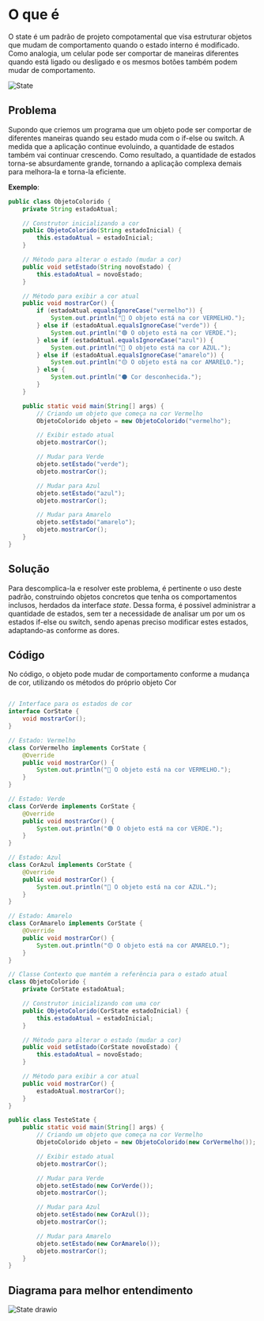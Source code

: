 # O que é 

O state é um padrão de projeto compotamental que visa estruturar objetos que mudam de comportamento quando o estado interno é modificado. Como analogia, um celular pode ser comportar de maneiras diferentes quando está ligado ou desligado e os mesmos botões também podem mudar de comportamento. 

![State](https://github.com/user-attachments/assets/33a9fdc6-8e50-4fd1-8dfa-3f5aabbe20af)

## Problema

Supondo que criemos um programa que um objeto pode ser comportar de diferentes maneiras quando seu estado muda com o if-else ou switch. A medida que a aplicação continue evoluindo, a quantidade de estados também vai continuar crescendo. Como resultado, a quantidade de estados torna-se absurdamente grande, tornando a aplicação complexa demais para melhora-la e torna-la eficiente. 

**Exemplo**: 
```java
public class ObjetoColorido {
    private String estadoAtual;

    // Construtor inicializando a cor
    public ObjetoColorido(String estadoInicial) {
        this.estadoAtual = estadoInicial;
    }

    // Método para alterar o estado (mudar a cor)
    public void setEstado(String novoEstado) {
        this.estadoAtual = novoEstado;
    }

    // Método para exibir a cor atual
    public void mostrarCor() {
        if (estadoAtual.equalsIgnoreCase("vermelho")) {
            System.out.println("🔴 O objeto está na cor VERMELHO.");
        } else if (estadoAtual.equalsIgnoreCase("verde")) {
            System.out.println("🟢 O objeto está na cor VERDE.");
        } else if (estadoAtual.equalsIgnoreCase("azul")) {
            System.out.println("🔵 O objeto está na cor AZUL.");
        } else if (estadoAtual.equalsIgnoreCase("amarelo")) {
            System.out.println("🟡 O objeto está na cor AMARELO.");
        } else {
            System.out.println("⚫ Cor desconhecida.");
        }
    }

    public static void main(String[] args) {
        // Criando um objeto que começa na cor Vermelho
        ObjetoColorido objeto = new ObjetoColorido("vermelho");

        // Exibir estado atual
        objeto.mostrarCor();

        // Mudar para Verde
        objeto.setEstado("verde");
        objeto.mostrarCor();

        // Mudar para Azul
        objeto.setEstado("azul");
        objeto.mostrarCor();

        // Mudar para Amarelo
        objeto.setEstado("amarelo");
        objeto.mostrarCor();
    }
}
```

## Solução 

Para descomplica-la e resolver este problema, é pertinente o uso deste padrão, construindo objetos concretos que tenha os comportamentos inclusos, herdados da interface *state*. Dessa forma, é possivel administrar a quantidade de estados, sem ter a necessidade de analisar um por um os estados if-else ou switch, sendo apenas preciso modificar estes estados, adaptando-as conforme as dores. 

## Código 

No código, o objeto pode mudar de comportamento conforme a mudança de cor, utilizando os métodos do próprio objeto Cor
```java

// Interface para os estados de cor
interface CorState {
    void mostrarCor();
}

// Estado: Vermelho
class CorVermelho implements CorState {
    @Override
    public void mostrarCor() {
        System.out.println("🔴 O objeto está na cor VERMELHO.");
    }
}

// Estado: Verde
class CorVerde implements CorState {
    @Override
    public void mostrarCor() {
        System.out.println("🟢 O objeto está na cor VERDE.");
    }
}

// Estado: Azul
class CorAzul implements CorState {
    @Override
    public void mostrarCor() {
        System.out.println("🔵 O objeto está na cor AZUL.");
    }
}

// Estado: Amarelo
class CorAmarelo implements CorState {
    @Override
    public void mostrarCor() {
        System.out.println("🟡 O objeto está na cor AMARELO.");
    }
}

// Classe Contexto que mantém a referência para o estado atual
class ObjetoColorido {
    private CorState estadoAtual;

    // Construtor inicializando com uma cor
    public ObjetoColorido(CorState estadoInicial) {
        this.estadoAtual = estadoInicial;
    }

    // Método para alterar o estado (mudar a cor)
    public void setEstado(CorState novoEstado) {
        this.estadoAtual = novoEstado;
    }

    // Método para exibir a cor atual
    public void mostrarCor() {
        estadoAtual.mostrarCor();
    }
}

public class TesteState {
    public static void main(String[] args) {
        // Criando um objeto que começa na cor Vermelho
        ObjetoColorido objeto = new ObjetoColorido(new CorVermelho());

        // Exibir estado atual
        objeto.mostrarCor();

        // Mudar para Verde
        objeto.setEstado(new CorVerde());
        objeto.mostrarCor();

        // Mudar para Azul
        objeto.setEstado(new CorAzul());
        objeto.mostrarCor();

        // Mudar para Amarelo
        objeto.setEstado(new CorAmarelo());
        objeto.mostrarCor();
    }
}

```
## Diagrama para melhor entendimento
![State drawio](https://github.com/user-attachments/assets/fc0ca8de-6d85-49bb-adb0-015084bff85c)
